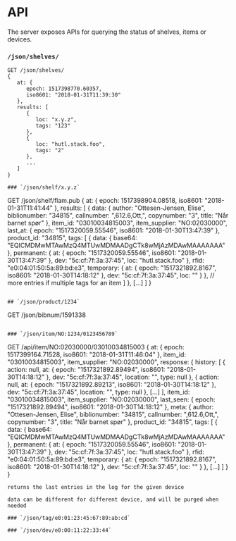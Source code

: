 # API

The server exposes APIs for querying the status of shelves, items or devices.

### `/json/shelves/`
```
GET /json/shelves/
{
   at: {
      epoch: 1517398770.60357,
      iso8601: "2018-01-31T11:39:30"
   },
   results: [
      {
         loc: "x.y.z",
         tags: "123"
      },
      {
         loc: "hutl.stack.foo",
         tags: "2"
      },
      ...
   ]
}

### `/json/shelf/x.y.z`
```
GET /json/shelf/flam.pub
{
   at: {
      epoch: 1517398904.08518,
      iso8601: "2018-01-31T11:41:44"
   },
   results: [
      {
         data: {
            author: "Ottesen-Jensen, Elise",
            biblionumber: "34815",
            callnumber: ",612.6,Ott,",
            copynumber: "3",
            title: "Når barnet spør"
         },
         item_id: "03010034815003",
         item_supplier: "NO:02030000",
         last_at: {
            epoch: "1517320059.55546",
            iso8601: "2018-01-30T13:47:39"
         },
         product_id: "34815",
         tags: [
            {
               data: {
                  base64: "EQICMDMwMTAwMzQ4MTUwMDMAADgCTk8wMjAzMDAwMAAAAAAA"
               },
               permanent: {
                  at: {
                     epoch: "1517320059.55546",
                     iso8601: "2018-01-30T13:47:39"
                  },
                  dev: "5c:cf:7f:3a:37:45",
                  loc: "hutl.stack.foo"
               },
               rfid: "e0:04:01:50:5a:89:bd:e3",
               temporary: {
                  at: {
                     epoch: "1517321892.8167",
                     iso8601: "2018-01-30T14:18:12"
                  },
                  dev: "5c:cf:7f:3a:37:45",
                  loc: ""
               }
            },
            // more entries if multiple tags for an item
         ]
      },
      [...]
   ]
}
```

## `/json/product/1234`
```
GET /json/bibnum/1591338
```

### `/json/item/NO:1234/0123456789`
```
GET /api/item/NO:02030000/03010034815003
{
   at: {
      epoch: 1517399164.71528,
      iso8601: "2018-01-31T11:46:04"
   },
   item_id: "03010034815003",
   item_supplier: "NO:02030000",
   response: {
      history: [
         {
            action: null,
            at: {
               epoch: "1517321892.89494",
               iso8601: "2018-01-30T14:18:12"
            },
            dev: "5c:cf:7f:3a:37:45",
            location: "",
            type: null
         },
         {
            action: null,
            at: {
               epoch: "1517321892.89213",
               iso8601: "2018-01-30T14:18:12"
            },
            dev: "5c:cf:7f:3a:37:45",
            location: "",
            type: null
         },
         [...]
      ],
      item_id: "03010034815003",
      item_supplier: "NO:02030000",
      last_seen: {
         epoch: "1517321892.89494",
         iso8601: "2018-01-30T14:18:12"
      },
      meta: {
         author: "Ottesen-Jensen, Elise",
         biblionumber: "34815",
         callnumber: ",612.6,Ott,",
         copynumber: "3",
         title: "Når barnet spør"
      },
      product_id: "34815",
      tags: [
         {
            data: {
               base64: "EQICMDMwMTAwMzQ4MTUwMDMAADgCTk8wMjAzMDAwMAAAAAAA"
            },
            permanent: {
               at: {
                  epoch: "1517320059.55546",
                  iso8601: "2018-01-30T13:47:39"
               },
               dev: "5c:cf:7f:3a:37:45",
               loc: "hutl.stack.foo"
            },
            rfid: "e0:04:01:50:5a:89:bd:e3",
            temporary: {
               at: {
                  epoch: "1517321892.8167",
                  iso8601: "2018-01-30T14:18:12"
               },
               dev: "5c:cf:7f:3a:37:45",
               loc: ""
            }
         },
         [...]
      ]
   }
}
```
returns the last entries in the log for the given device

data can be different for different device, and will be purged when needed

### `/json/tag/e0:01:23:45:67:89:ab:cd`

### `/json/dev/e0:00:11:22:33:44`

